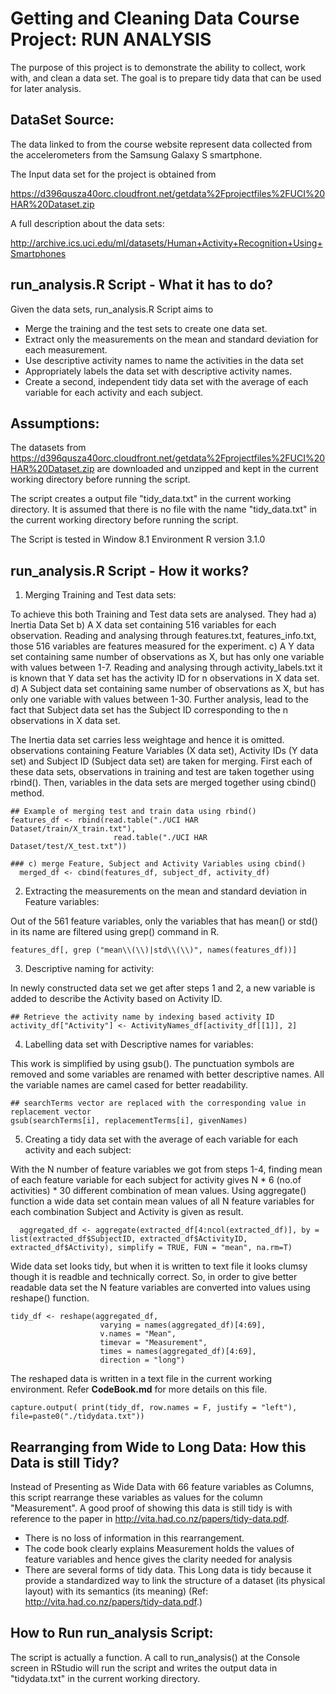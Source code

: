 Getting and Cleaning Data Course Project: RUN ANALYSIS 
========================================================

The purpose of this project is to demonstrate the ability to collect, work with, and clean a data set. The goal is to prepare tidy data that can be used for later analysis.

DataSet Source:
---------------

The data linked to from the course website represent data collected from the accelerometers from the Samsung Galaxy S smartphone. 

The Input data set for the project is obtained from

https://d396qusza40orc.cloudfront.net/getdata%2Fprojectfiles%2FUCI%20HAR%20Dataset.zip 

A full description about the data sets: 

http://archive.ics.uci.edu/ml/datasets/Human+Activity+Recognition+Using+Smartphones

run_analysis.R Script - What it has to do?
------------------------------------------

Given the data sets, run_analysis.R Script aims to 
  * Merge the training and the test sets to create one data set. 
  * Extract only the measurements on the mean and standard deviation for each measurement. 
  * Use descriptive activity names to name the activities in the data set 
  * Appropriately labels the data set with descriptive activity names. 
  * Create a second, independent tidy data set with the average of each variable for each activity and each subject.

Assumptions:
------------

The datasets from https://d396qusza40orc.cloudfront.net/getdata%2Fprojectfiles%2FUCI%20HAR%20Dataset.zip are downloaded and unzipped and kept in the current working directory before running the script.

The script creates a output file "tidy_data.txt" in the current working directory. It is assumed that there is no file with the name "tidy_data.txt" in the current working directory before running the script.

The Script is tested in Window 8.1 Environment R version 3.1.0


run_analysis.R Script - How it works?
--------------------------------------

1) Merging Training and Test data sets:
  
  To achieve this both Training and Test data sets are analysed. They had
  a) Inertia Data Set 
  b) A X data set containing 516 variables for each observation. Reading and analysing through features.txt, features_info.txt, those 516 variables are features measured for the experiment.
  c) A Y data set containing same number of observations as X, but has only one variable with values between 1-7. Reading and analysing through activity_labels.txt it is known that Y data set has the activity ID for n observations in X data set.
  d) A Subject data set containing same number of observations as X, but has only one variable with values between 1-30. Further analysis, lead to the fact that Subject data set has the Subject ID corresponding to the n observations in X data set.
  
  The Inertia data set carries less weightage and hence it is omitted. observations containing Feature Variables (X data set), Activity IDs (Y data set) and Subject ID (Subject data set) are taken for merging. First each of these data sets, observations in training and test  are taken together using rbind(). Then, variables in the data sets are merged together using cbind() method. 
  
`````````````````{r}
## Example of merging test and train data using rbind()
features_df <- rbind(read.table("./UCI HAR Dataset/train/X_train.txt"), 
                       read.table("./UCI HAR Dataset/test/X_test.txt"))
                       
### c) merge Feature, Subject and Activity Variables using cbind()
  merged_df <- cbind(features_df, subject_df, activity_df)
`````````````````
  
  
2) Extracting the measurements on the mean and standard deviation in Feature variables:

Out of the 561 feature variables, only the variables that has mean() or std() in its name are filtered using grep() command in R.

````````````````{r}
features_df[, grep ("mean\\(\\)|std\\(\\)", names(features_df))]

`````````````````

3) Descriptive naming for activity:

In newly constructed data set  we get after steps 1 and 2, a new variable is added to describe the Activity based on Activity ID.

`````````````{r}
## Retrieve the activity name by indexing based activity ID
activity_df["Activity"] <- ActivityNames_df[activity_df[[1]], 2]

```````````````

4) Labelling data set with Descriptive names for variables:

This work is simplified by using gsub(). The punctuation symbols are removed and some variables are renamed with better descriptive names. All the variable names are camel cased for better readability.

```{r}
## searchTerms vector are replaced with the corresponding value in replacement vector
gsub(searchTerms[i], replacementTerms[i], givenNames)
```

5)  Creating a tidy data set with the average of each variable for each activity and each subject:

With the N number of feature variables we got from steps 1-4, finding mean of each feature variable for each subject for activity gives N * 6 (no.of activities) * 30 different combination of mean values. Using aggregate() function a wide data set contain mean values of all N feature variables for each combination Subject and Activity is given as result.

```{r}
  aggregated_df <- aggregate(extracted_df[4:ncol(extracted_df)], by = list(extracted_df$SubjectID, extracted_df$ActivityID, extracted_df$Activity), simplify = TRUE, FUN = "mean", na.rm=T)

```

Wide data set looks tidy, but when it is written to text file it looks clumsy though it is  readble and technically correct. So, in order to give better readable data set the N feature variables are converted into values using reshape() function.

```{r}
tidy_df <- reshape(aggregated_df, 
                    varying = names(aggregated_df)[4:69], 
                    v.names = "Mean",
                    timevar = "Measurement", 
                    times = names(aggregated_df)[4:69], 
                    direction = "long")
```

The reshaped data is written in a text file in the current working environment. Refer **CodeBook.md** for more details on this file.

````{r}
capture.output( print(tidy_df, row.names = F, justify = "left"), file=paste0("./tidydata.txt"))

``````

Rearranging from Wide to Long Data: How this Data is still Tidy?
----------------------------------------------------------------

Instead of Presenting as Wide Data with 66 feature variables as Columns, this script rearrange these variables as values for the column "Measurement". A good proof of showing this data is still tidy is with reference to the paper in  http://vita.had.co.nz/papers/tidy-data.pdf.

  * There is no loss of information in this rearrangement.
  * The code book clearly explains Measurement holds the values of feature variables and hence gives the clarity needed for analysis
  * There are several forms of tidy data. This Long data is tidy because  it provide a standardized way to link the structure of a dataset (its physical layout) with its semantics (its meaning) (Ref: http://vita.had.co.nz/papers/tidy-data.pdf.)

How to Run run_analysis Script:
-------------------------------

The script is actually a function. A call to run_analysis() at the Console screen in RStudio will run the script and writes the output data in "tidydata.txt" in the current working directory.
